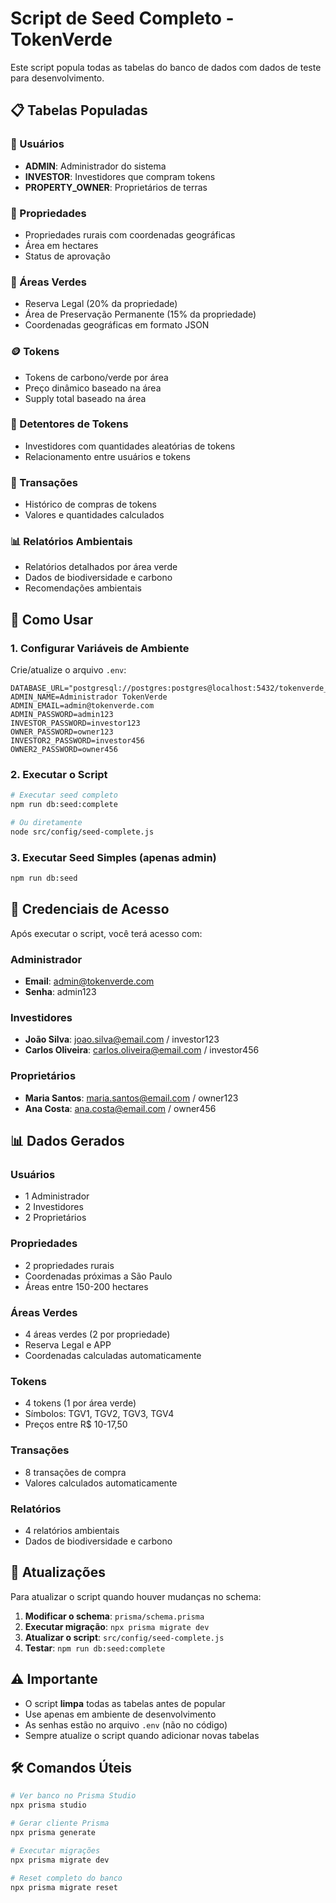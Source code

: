 # Script de Seed Completo - TokenVerde

Este script popula todas as tabelas do banco de dados com dados de teste para desenvolvimento.

## 📋 Tabelas Populadas

### 👥 Usuários
- **ADMIN**: Administrador do sistema
- **INVESTOR**: Investidores que compram tokens
- **PROPERTY_OWNER**: Proprietários de terras

### 🏡 Propriedades
- Propriedades rurais com coordenadas geográficas
- Área em hectares
- Status de aprovação

### 🌳 Áreas Verdes
- Reserva Legal (20% da propriedade)
- Área de Preservação Permanente (15% da propriedade)
- Coordenadas geográficas em formato JSON

### 🪙 Tokens
- Tokens de carbono/verde por área
- Preço dinâmico baseado na área
- Supply total baseado na área

### 👤 Detentores de Tokens
- Investidores com quantidades aleatórias de tokens
- Relacionamento entre usuários e tokens

### 💱 Transações
- Histórico de compras de tokens
- Valores e quantidades calculados

### 📊 Relatórios Ambientais
- Relatórios detalhados por área verde
- Dados de biodiversidade e carbono
- Recomendações ambientais

## 🚀 Como Usar

### 1. Configurar Variáveis de Ambiente

Crie/atualize o arquivo `.env`:

```env
DATABASE_URL="postgresql://postgres:postgres@localhost:5432/tokenverde_db"
ADMIN_NAME=Administrador TokenVerde
ADMIN_EMAIL=admin@tokenverde.com
ADMIN_PASSWORD=admin123
INVESTOR_PASSWORD=investor123
OWNER_PASSWORD=owner123
INVESTOR2_PASSWORD=investor456
OWNER2_PASSWORD=owner456
```

### 2. Executar o Script

```bash
# Executar seed completo
npm run db:seed:complete

# Ou diretamente
node src/config/seed-complete.js
```

### 3. Executar Seed Simples (apenas admin)

```bash
npm run db:seed
```

## 🔑 Credenciais de Acesso

Após executar o script, você terá acesso com:

### Administrador
- **Email**: admin@tokenverde.com
- **Senha**: admin123

### Investidores
- **João Silva**: joao.silva@email.com / investor123
- **Carlos Oliveira**: carlos.oliveira@email.com / investor456

### Proprietários
- **Maria Santos**: maria.santos@email.com / owner123
- **Ana Costa**: ana.costa@email.com / owner456

## 📊 Dados Gerados

### Usuários
- 1 Administrador
- 2 Investidores
- 2 Proprietários

### Propriedades
- 2 propriedades rurais
- Coordenadas próximas a São Paulo
- Áreas entre 150-200 hectares

### Áreas Verdes
- 4 áreas verdes (2 por propriedade)
- Reserva Legal e APP
- Coordenadas calculadas automaticamente

### Tokens
- 4 tokens (1 por área verde)
- Símbolos: TGV1, TGV2, TGV3, TGV4
- Preços entre R$ 10-17,50

### Transações
- 8 transações de compra
- Valores calculados automaticamente

### Relatórios
- 4 relatórios ambientais
- Dados de biodiversidade e carbono

## 🔄 Atualizações

Para atualizar o script quando houver mudanças no schema:

1. **Modificar o schema**: `prisma/schema.prisma`
2. **Executar migração**: `npx prisma migrate dev`
3. **Atualizar o script**: `src/config/seed-complete.js`
4. **Testar**: `npm run db:seed:complete`

## ⚠️ Importante

- O script **limpa** todas as tabelas antes de popular
- Use apenas em ambiente de desenvolvimento
- As senhas estão no arquivo `.env` (não no código)
- Sempre atualize o script quando adicionar novas tabelas

## 🛠️ Comandos Úteis

```bash
# Ver banco no Prisma Studio
npx prisma studio

# Gerar cliente Prisma
npx prisma generate

# Executar migrações
npx prisma migrate dev

# Reset completo do banco
npx prisma migrate reset
``` 